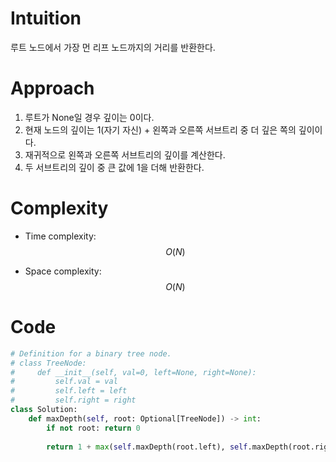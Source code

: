 # Intuition

루트 노드에서 가장 먼 리프 노드까지의 거리를 반환한다.

# Approach

1. 루트가 None일 경우 깊이는 0이다.
2. 현재 노드의 깊이는 1(자기 자신) + 왼쪽과 오른쪽 서브트리 중 더 깊은 쪽의 깊이이다.
3. 재귀적으로 왼쪽과 오른쪽 서브트리의 깊이를 계산한다.
4. 두 서브트리의 깊이 중 큰 값에 1을 더해 반환한다.

# Complexity
- Time complexity: $$O(N)$$

- Space complexity: $$O(N)$$

# Code
```python
# Definition for a binary tree node.
# class TreeNode:
#     def __init__(self, val=0, left=None, right=None):
#         self.val = val
#         self.left = left
#         self.right = right
class Solution:
    def maxDepth(self, root: Optional[TreeNode]) -> int:
        if not root: return 0
        
        return 1 + max(self.maxDepth(root.left), self.maxDepth(root.right))
```